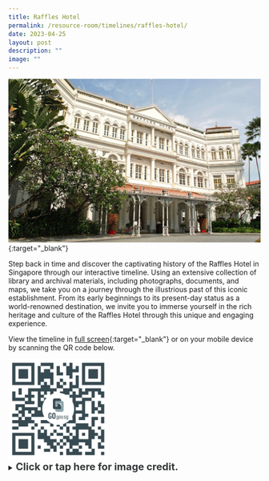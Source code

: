 ```yaml
---
title: Raffles Hotel
permalink: /resource-room/timelines/raffles-hotel/
date: 2023-04-25
layout: post
description: ""
image: ""
---
```

[![Alt text for image on Isomer site](/images/raffles-hotel-sample-1.jpg)](https://cdn.knightlab.com/libs/timeline3/latest/embed/index.html?source=1TAiR9JxuuWD3JpALf_VtUt1EWRaWIphEwpwRgjm8uc8&amp;font=Default&amp;lang=en&amp;initial_zoom=2&amp;height=650){:target="_blank"}

Step back in time and discover the captivating history of the Raffles Hotel in Singapore through our interactive timeline. Using an extensive collection of library and archival materials, including photographs, documents, and maps, we take you on a journey through the illustrious past of this iconic establishment. From its early beginnings to its present-day status as a world-renowned destination, we invite you to immerse yourself in the rich heritage and culture of the Raffles Hotel through this unique and engaging experience.

View the timeline in [full screen](https://cdn.knightlab.com/libs/timeline3/latest/embed/index.html?source=1TAiR9JxuuWD3JpALf_VtUt1EWRaWIphEwpwRgjm8uc8&amp;font=Default&amp;lang=en&amp;initial_zoom=2&amp;height=650){:target="_blank"} or on your mobile device by scanning the QR code below.

<img src="/images/qr-code-timeline-raffles-hotel.png" alt="qr-code-beforeafter-raffles-hotel" style="width:200px;">

<details>
<summary><span style="font-weight: 700; font-size: 20px; font-style: normal; color:#353839">Click or tap here for image credit.</span></summary>
<br>	
<span style="font-weight: 400; font-size: 20px; font-style: normal; color:#778899">Photo by Elisa.rolle via Wiki Commons
</span>
	
</details>